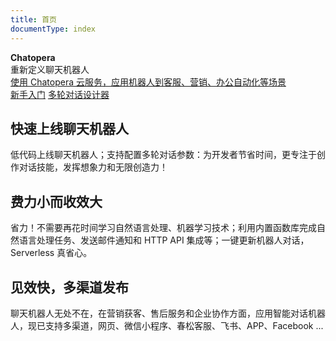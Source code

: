 ```yaml
---
title: 首页
documentType: index
---
```


<style type="text/css">
footer{
  position: relative;
}
</style>

<div class="hero">
  <div class="wrap">
    <div class="text">
      <strong>Chatopera</strong>
    </div>
    <div class="minitext">
     重新定义聊天机器人
    </div>
    <div class="buttons-unit-small">
      <a class="version-link" href="https://bot.chatopera.com">使用 Chatopera 云服务，应用机器人到客服、营销、办公自动化等场景</a>
    </div>
    <div class="buttons-unit">
      <a href="/products/chatbot-platform/index.html" class="button"><i class="glyphicon glyphicon-send"></i>新手入门</a>
      <a href="/products/chatbot-platform/howto-guides/cde-install.html" class="button"><i class="glyphicon glyphicon-download"></i>多轮对话设计器</a>
    </div>
  </div>
</div>
<div class="key-section">
  <div class="container">
    <div class="row">
      <div class="col-md-8 col-md-offset-2 text-center">
        <i class="glyphicon glyphicon-magnet"></i>
        <section>
          <h2>快速上线聊天机器人</h2>
          <p class="lead">低代码上线聊天机器人；支持配置多轮对话参数：为开发者节省时间，更专注于创作对话技能，发挥想象力和无限创造力！</p>
        </section>
      </div>
    </div>
  </div>
</div>
<div class="counter-key-section">
  <div class="container">
    <div class="row">
      <div class="col-md-8 col-md-offset-2 text-center">
        <i class="glyphicon glyphicon-leaf"></i>
        <section>
          <h2>费力小而收效大</h2>
          <p class="lead">省力！不需要再花时间学习自然语言处理、机器学习技术；利用内置函数库完成自然语言处理任务、发送邮件通知和 HTTP API 集成等；一键更新机器人对话，Serverless 真省心。</p>
        </section>
      </div>
    </div>
  </div>
</div>
<div class="key-section">
  <div class="container content">
    <div class="row">
      <div class="col-md-8 col-md-offset-2 text-center">
        <i class="glyphicon glyphicon-flash"></i>
        <section>
          <h2>见效快，多渠道发布</h2>
          <p class="lead">聊天机器人无处不在，在营销获客、售后服务和企业协作方面，应用智能对话机器人，现已支持多渠道，网页、微信小程序、春松客服、飞书、APP、Facebook ... </p>
        </section>
      </div>
    </div>
  </div>
</div>
